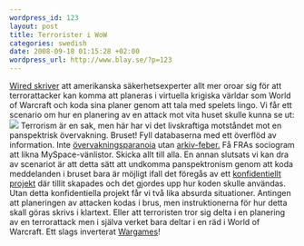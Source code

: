 ```yaml
--- 
wordpress_id: 123 
layout: post
title: Terrorister i WoW 
categories: swedish 
date: 2008-09-18 01:15:28 +02:00 
wordpress_url: http://www.blay.se/?p=123 
---
```


[Wired skriver](http://blog.wired.com/defense/2008/09/world-of-warcra.html) att amerikanska säkerhetsexperter allt mer oroar sig för att terrorattacker kan komma att planeras i virtuella krigiska världar som World of Warcraft och koda sina planer genom att tala med spelets lingo. Vi får ett scenario om hur en planering av en attack mot vita huset skulle kunna se ut: ![](http://blog.wired.com/defense/images/2008/09/15/osctoavs1.jpg) Terrorism är en sak, men här har vi det livskraftiga motståndet mot en panspektrisk övervakning. Bruset! Fyll databaserna med ett överflöd av information. Inte [övervakningsparanoia](http://www.isk-gbg.org/99our68/?p=251) utan [arkiv-feber.](http://copyriot.se/2007/12/21/arkivfeber-och-batfard/) Få FRAs sociogram att likna MySpace-vänlistor. Skicka allt till alla. En annan slutsats vi kan dra av scenariot är att detta sätt att undkomma panspektronism genom att koda meddelanden i bruset bara är möjligt ifall det föregås av ett [konfidentiellt projekt](http://s23m.tumblr.com/post/47488822/victor-misiano-the-institutionalization-of-friendship) där tillit skapades och det gjordes upp hur koden skulle användas. Utan detta konfidentiella projekt får vi två lika absurda situationer. Antingen att planeringen av attacken kodas i brus, men instruktionerna för hur detta skall göras skrivs i klartext. Eller att terroristen tror sig delta i en planering av en terrorattack men i själva verket bara deltar i en räd i World of Warcraft. Ett slags inverterat [Wargames](http://www.imdb.com/title/tt0086567/)! 